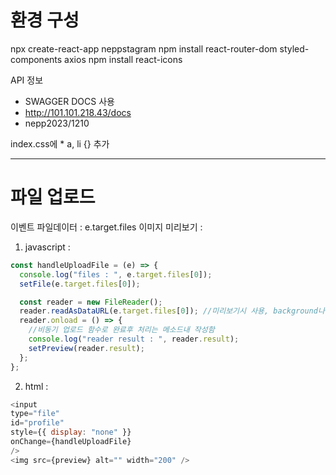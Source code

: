# 환경 구성

npx create-react-app neppstagram
npm install react-router-dom styled-components axios
npm install react-icons

API 정보

- SWAGGER DOCS 사용
- http://101.101.218.43/docs
- nepp2023/1210

index.css에 \* a, li {} 추가

---

# 파일 업로드

이벤트 파일데이터 : e.target.files
이미지 미리보기 :

1. javascript :

```javascript
const handleUploadFile = (e) => {
  console.log("files : ", e.target.files[0]);
  setFile(e.target.files[0]);

  const reader = new FileReader();
  reader.readAsDataURL(e.target.files[0]); //미리보기시 사용, background나 img src에서 사용시
  reader.onload = () => {
    //비동기 업로드 함수로 완료후 처리는 메소드내 작성함
    console.log("reader result : ", reader.result);
    setPreview(reader.result);
  };
};
```

2. html :

```javascript
<input
type="file"
id="profile"
style={{ display: "none" }}
onChange={handleUploadFile}
/>
<img src={preview} alt="" width="200" />
```
